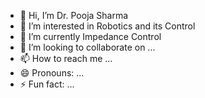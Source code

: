 - 👋 Hi, I’m Dr. Pooja Sharma
- 👀 I’m interested in Robotics and its Control
- 🌱 I’m currently Impedance Control
- 💞️ I’m looking to collaborate on ...
- 📫 How to reach me ...
- 😄 Pronouns: ...
- ⚡ Fun fact: ...

<!---
Poojasamv/Poojasamv is a ✨ special ✨ repository because its `README.md` (this file) appears on your GitHub profile.
You can click the Preview link to take a look at your changes.
--->

